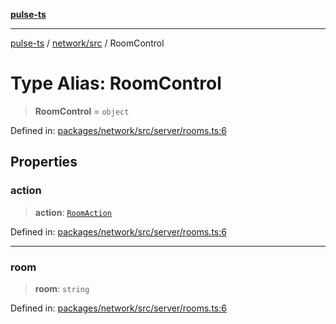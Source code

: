 [**pulse-ts**](../../../README.md)

***

[pulse-ts](../../../README.md) / [network/src](../README.md) / RoomControl

# Type Alias: RoomControl

> **RoomControl** = `object`

Defined in: [packages/network/src/server/rooms.ts:6](https://github.com/jlehett/pulse-ts/blob/b287bc18de1bbb78a8cc43f602a646e458610bc3/packages/network/src/server/rooms.ts#L6)

## Properties

### action

> **action**: [`RoomAction`](RoomAction.md)

Defined in: [packages/network/src/server/rooms.ts:6](https://github.com/jlehett/pulse-ts/blob/b287bc18de1bbb78a8cc43f602a646e458610bc3/packages/network/src/server/rooms.ts#L6)

***

### room

> **room**: `string`

Defined in: [packages/network/src/server/rooms.ts:6](https://github.com/jlehett/pulse-ts/blob/b287bc18de1bbb78a8cc43f602a646e458610bc3/packages/network/src/server/rooms.ts#L6)

